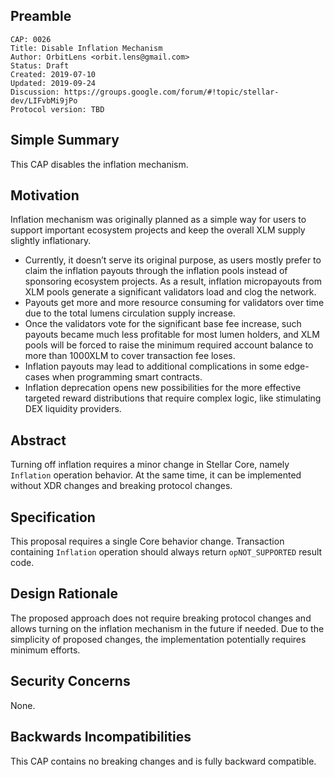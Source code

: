 ## Preamble

```
CAP: 0026
Title: Disable Inflation Mechanism
Author: OrbitLens <orbit.lens@gmail.com>
Status: Draft
Created: 2019-07-10
Updated: 2019-09-24
Discussion: https://groups.google.com/forum/#!topic/stellar-dev/LIFvbMi9jPo
Protocol version: TBD
```

## Simple Summary

This CAP disables the inflation mechanism.

## Motivation

Inflation mechanism was originally planned as a simple way for users to support important 
ecosystem projects and keep the overall XLM supply slightly inflationary.

- Currently, it doesn’t serve its original purpose, as users mostly prefer to claim the 
inflation payouts through the inflation pools instead of sponsoring ecosystem projects. 
As a result, inflation micropayouts from XLM pools generate a significant validators 
load and clog the network.
- Payouts get more and more resource consuming for validators over time due to the total 
lumens circulation supply increase.
- Once the validators vote for the significant base fee increase, such payouts became much 
less profitable for most lumen holders, and XLM pools will be forced to raise the minimum 
required account balance to more than 1000XLM to cover transaction fee loses.
- Inflation payouts may lead to additional complications in some edge-cases when 
programming smart contracts.
- Inflation deprecation opens new possibilities for the more effective targeted reward 
distributions that require complex logic, like stimulating DEX liquidity providers.

## Abstract

Turning off inflation requires a minor change in Stellar Core, namely `Inflation` 
operation behavior. At the same time, it can be implemented without XDR changes and 
breaking protocol changes.

## Specification

This proposal requires a single Core behavior change. 
Transaction containing `Inflation` operation should always return 
`opNOT_SUPPORTED` result code.

## Design Rationale

The proposed approach does not require breaking protocol changes and allows turning on 
the inflation mechanism in the future if needed. Due to the simplicity of proposed changes, 
the implementation potentially requires minimum efforts. 

## Security Concerns

None.

## Backwards Incompatibilities

This CAP contains no breaking changes and is fully backward compatible.